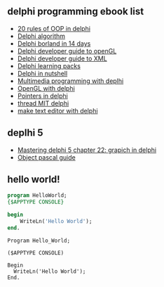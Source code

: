 ## delphi programming ebook list

- [20 rules of OOP in delphi](https://theswissbay.ch/pdf/Gentoomen%20Library/Programming/Delphi/Delphi/Delphi%20-%2020%20Rules%20for%20OOP%20in%20Delphi.pdf)
- [Delphi algorithm](https://theswissbay.ch/pdf/Gentoomen%20Library/Programming/Delphi/Delphi/Delphi%20-%20Algorithms.pdf)
- [Delphi borland in 14 days](https://theswissbay.ch/pdf/Gentoomen%20Library/Programming/Delphi/Delphi/Delphi%20-%20Delphi%20Borland%20in%2014%20days.pdf)
- [Delphi developer guide to openGL](https://theswissbay.ch/pdf/Gentoomen%20Library/Programming/Delphi/Delphi/Delphi%20-%20Delphi%20Developer%27s%20Guide%20to%20OpenGL.pdf)
- [Delphi developer guide to XML](https://theswissbay.ch/pdf/Gentoomen%20Library/Programming/Delphi/Delphi/Delphi%20-%20Delphi%20Developer%E2%80%99s%20Guide%20to%20XML.pdf)
- [Delphi learning packs](https://theswissbay.ch/pdf/Gentoomen%20Library/Programming/Delphi/Delphi/Delphi%20-%20Delphi%20Learning%20Pack%20%288600%20Pages%29.pdf)
- [Delphi in nutshell](https://theswissbay.ch/pdf/Gentoomen%20Library/Programming/Delphi/Delphi/Delphi%20-%20Delphi%20in%20a%20Nutshell.pdf)
- [Multimedia programming with deplhi](https://theswissbay.ch/pdf/Gentoomen%20Library/Programming/Delphi/Delphi/Delphi%20-%20Multimedia%20Programming%20with%20Delphi%20%28chapter%29.pdf)
- [OpenGL with delphi](https://theswissbay.ch/pdf/Gentoomen%20Library/Programming/Delphi/Delphi/Delphi%20-%20OpenGL%20with%20Delphi.pdf)
- [Pointers in delphi](https://theswissbay.ch/pdf/Gentoomen%20Library/Programming/Delphi/Delphi/Delphi%20-%20Pointers%20in%20Delphi.pdf)
- [thread MIT delphi](https://theswissbay.ch/pdf/Gentoomen%20Library/Programming/Delphi/Delphi/Delphi%20-%20Threads%20mit%20Delphi.pdf)
- [make text editor with delphi](https://theswissbay.ch/pdf/Gentoomen%20Library/Programming/Delphi/Delphi/Delphi%20-%20Tutorial%20-%20Creating%20a%20Text%20Editor%20using%20Delphi.pdf)

## deplhi 5

- [Mastering delphi 5 chapter 22: grapich in delphi](https://theswissbay.ch/pdf/Gentoomen%20Library/Programming/Delphi/Delphi%205/Delphi%205%20-%20Mastering%20Delphi%205%20-%20Chapter%2022%20-%20Graphics.pdf)
- [Object pascal guide](https://theswissbay.ch/pdf/Gentoomen%20Library/Programming/Delphi/Delphi%205/Delphi%205%20-%20Object%20Pascal%20Language%20Guide.pdf)

## hello world!

```pas
program HelloWorld;
{$APPTYPE CONSOLE}

begin
	WriteLn('Hello World');
end.
```

```delphi
Program Hello_World;

($APPTYPE CONSOLE)

Begin
  WriteLn('Hello World');
End.
```
